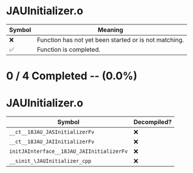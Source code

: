 # JAUInitializer.o
| Symbol | Meaning 
| ------------- | ------------- 
| :x: | Function has not yet been started or is not matching. 
| :white_check_mark: | Function is completed. 


# 0 / 4 Completed -- (0.0%)
# JAUInitializer.o
| Symbol | Decompiled? |
| ------------- | ------------- |
| `__ct__18JAU_JASInitializerFv` | :x: |
| `__ct__18JAU_JAIInitializerFv` | :x: |
| `initJAInterface__18JAU_JAIInitializerFv` | :x: |
| `__sinit_\JAUInitializer_cpp` | :x: |
